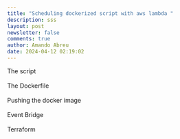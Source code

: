 ```yaml
---
title: "Scheduling dockerized script with aws lambda "
description: sss
layout: post
newsletter: false
comments: true
author: Amando Abreu
date: 2024-04-12 02:19:02
---
```

T﻿he script\
\
T﻿he Dockerfile\
\
P﻿ushing the docker image\
\
E﻿vent Bridge\
\
T﻿erraform